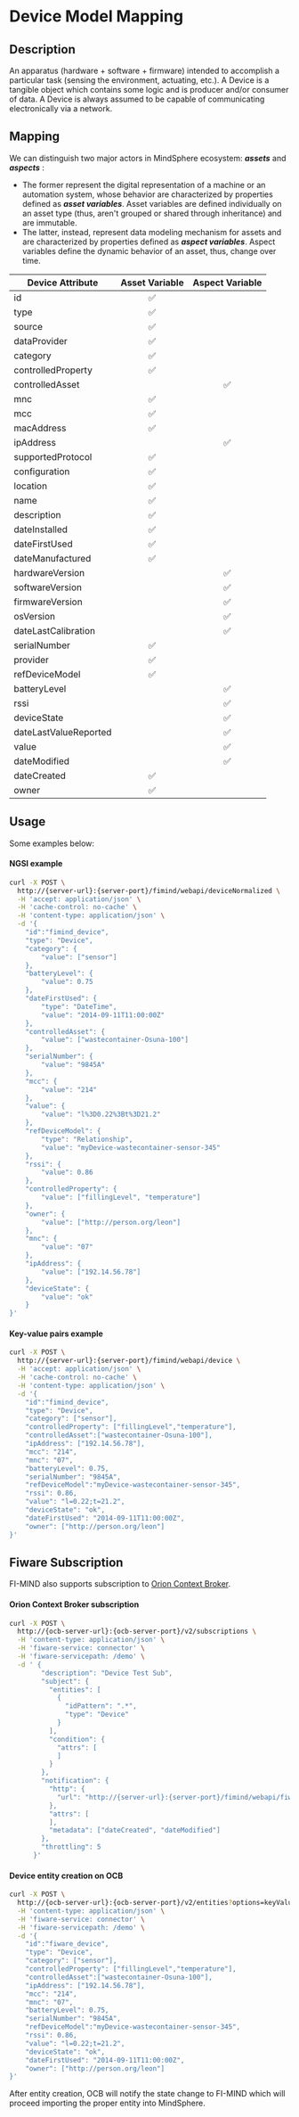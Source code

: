 # Device Model Mapping

## Description

An apparatus (hardware + software + firmware) intended to accomplish a particular task (sensing the environment, actuating, etc.). A Device is a tangible object which contains some logic and is producer and/or consumer of data. A Device is always assumed to be capable of communicating electronically via a network.

## Mapping

We can distinguish two major actors in MindSphere ecosystem: _**assets**_ and _**aspects**_ :
* The former represent the digital representation of a machine or an automation system, whose behavior are characterized by properties defined as _**asset variables**_. Asset variables are defined individually on an asset type (thus, aren't grouped or shared through inheritance) and are immutable.
* The latter, instead, represent data modeling mechanism for assets and are characterized by properties defined as _**aspect variables**_. Aspect variables define the dynamic behavior of an asset, thus, change over time.

|  **Device Attribute**  |  **Asset Variable**  |  **Aspect Variable**  |
|-----------------------------|:--------------------------:|:--------------------------:|
|  id  |  :white_check_mark:  |    |
|  type  |  :white_check_mark:  |    |
|  source  |  :white_check_mark:  |    |
|  dataProvider  |  :white_check_mark:  |    |
|  category  |  :white_check_mark:  |    |
|  controlledProperty  |  :white_check_mark:  |    |
|  controlledAsset  |    |  :white_check_mark:  |
|  mnc  |  :white_check_mark:  |    |
|  mcc  |  :white_check_mark:  |    |
|  macAddress  |  :white_check_mark:  |    |
|  ipAddress  |    |  :white_check_mark:  |
|  supportedProtocol  |  :white_check_mark:  |    |
|  configuration  |  :white_check_mark:  |    |
|  location  |  :white_check_mark:  |    |
|  name  |  :white_check_mark:  |    |
|  description  |  :white_check_mark:  |    |
|  dateInstalled  |  :white_check_mark:  |    |
|  dateFirstUsed  |  :white_check_mark:  |    |
|  dateManufactured  |  :white_check_mark:  |    |
|  hardwareVersion  |    |  :white_check_mark:  |
|  softwareVersion  |    |  :white_check_mark:  |
|  firmwareVersion  |    |  :white_check_mark:  |
|  osVersion  |    |  :white_check_mark:  |
|  dateLastCalibration  |    |  :white_check_mark:  |
|  serialNumber  |  :white_check_mark:  |    |
|  provider  |  :white_check_mark:  |    |
|  refDeviceModel  |  :white_check_mark:  |    |
|  batteryLevel  |    |  :white_check_mark:  |
|  rssi  |    |  :white_check_mark:  |
|  deviceState  |    |  :white_check_mark:  |
|  dateLastValueReported  |    |  :white_check_mark:  |
|  value  |    |  :white_check_mark:  |
|  dateModified  |    |  :white_check_mark:  |
|  dateCreated  |  :white_check_mark:  |    |
|  owner  |  :white_check_mark:  |    |

## Usage

Some examples below:

#### NGSI example

```sh
curl -X POST \
  http://{server-url}:{server-port}/fimind/webapi/deviceNormalized \
  -H 'accept: application/json' \
  -H 'cache-control: no-cache' \
  -H 'content-type: application/json' \
  -d '{
	"id":"fimind_device",
    "type": "Device",
    "category": {
        "value": ["sensor"]
    },
    "batteryLevel": {
        "value": 0.75
    },
    "dateFirstUsed": {
        "type": "DateTime",
        "value": "2014-09-11T11:00:00Z"
    },
    "controlledAsset": {
        "value": ["wastecontainer-Osuna-100"]
    },
    "serialNumber": {
        "value": "9845A"
    },
    "mcc": {
        "value": "214"
    },
    "value": {
        "value": "l%3D0.22%3Bt%3D21.2"
    },
    "refDeviceModel": {
        "type": "Relationship",
        "value": "myDevice-wastecontainer-sensor-345"
    },
    "rssi": {
        "value": 0.86
    },
    "controlledProperty": {
        "value": ["fillingLevel", "temperature"]
    },
    "owner": {
        "value": ["http://person.org/leon"]
    },
    "mnc": {
        "value": "07"
    },
    "ipAddress": {
        "value": ["192.14.56.78"]
    },
    "deviceState": {
        "value": "ok"
    }
}'
```
#### Key-value pairs example

```sh
curl -X POST \
  http://{server-url}:{server-port}/fimind/webapi/device \
  -H 'accept: application/json' \
  -H 'cache-control: no-cache' \
  -H 'content-type: application/json' \
  -d '{
	"id":"fimind_device",
    "type": "Device",
    "category": ["sensor"],
    "controlledProperty": ["fillingLevel","temperature"],
    "controlledAsset":["wastecontainer-Osuna-100"],
    "ipAddress": ["192.14.56.78"],
    "mcc": "214",
    "mnc": "07",
    "batteryLevel": 0.75,
    "serialNumber": "9845A",
    "refDeviceModel":"myDevice-wastecontainer-sensor-345",
    "rssi": 0.86,
    "value": "l=0.22;t=21.2",
    "deviceState": "ok",
    "dateFirstUsed": "2014-09-11T11:00:00Z",
    "owner": ["http://person.org/leon"]
}'
```

## Fiware Subscription

FI-MIND also supports subscription to [Orion Context Broker](https://fiware-orion.readthedocs.io/en/master/).

#### Orion Context Broker subscription

```sh
curl -X POST \
  http://{ocb-server-url}:{ocb-server-port}/v2/subscriptions \
  -H 'content-type: application/json' \
  -H 'fiware-service: connector' \
  -H 'fiware-servicepath: /demo' \
  -d ' {
        "description": "Device Test Sub",
        "subject": {
          "entities": [
            {
              "idPattern": ".*",
              "type": "Device"
            }
          ],
          "condition": {
            "attrs": [
            ]
          }
        },
        "notification": {
          "http": {
            "url": "http://{server-url}:{server-port}/fimind/webapi/fiware-notification"
          },
          "attrs": [
          ],
          "metadata": ["dateCreated", "dateModified"]
        },
        "throttling": 5
      }'
```

#### Device entity creation on OCB

```sh
curl -X POST \
  http://{ocb-server-url}:{ocb-server-port}/v2/entities?options=keyValues \
  -H 'content-type: application/json' \
  -H 'fiware-service: connector' \
  -H 'fiware-servicepath: /demo' \
  -d '{
    "id":"fiware_device",
    "type": "Device",
    "category": ["sensor"],
    "controlledProperty": ["fillingLevel","temperature"],
    "controlledAsset":["wastecontainer-Osuna-100"],
    "ipAddress": ["192.14.56.78"],
    "mcc": "214",
    "mnc": "07",
    "batteryLevel": 0.75,
    "serialNumber": "9845A",
    "refDeviceModel":"myDevice-wastecontainer-sensor-345",
    "rssi": 0.86,
    "value": "l=0.22;t=21.2",
    "deviceState": "ok",
    "dateFirstUsed": "2014-09-11T11:00:00Z",
    "owner": ["http://person.org/leon"]
}'
```

After entity creation, OCB will notify the state change to FI-MIND which will proceed importing the proper entity into MindSphere.
